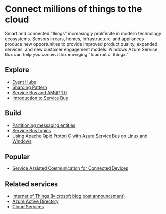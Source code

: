<properties 
	pageTitle="Connect Millions of Things to the Cloud | Windows Azure" 
	description="Learn how to connect millions of things to the cloud using Windows Azure." 
	services="service-bus,event-hubs" 
	documentationCenter=".net" 
	authors="sethmanheim" 
	manager="timlt" 
	editor=""/>

<tags
	ms.service="service-bus"
	ms.date="10/06/2015"
	wacn.date=""/>

# Connect millions of things to the cloud
 
Smart and connected "things" increasingly proliferate in modern technology ecosystems. Sensors in cars, homes, infrastructure, and appliances produce new opportunities to provide improved product quality, expanded services, and new customer engagement models. Windows Azure Service Bus can help you connect this emerging "Internet of things."

## Explore

- [Event Hubs](/documentation/articles/event-hubs-overview)
- [Sharding Pattern](http://msdn.microsoft.com/zh-cn/library/dn589797.aspx)
- [Service Bus and AMQP 1.0](/documentation/articles/service-bus-amqp-overview)
- [Introduction to Service Bus](/home/features/service-bus/)
 
## Build

- [Partitioning messaging entities](/documentation/articles/service-bus-partitioning)
- [Service Bus topics](/documentation/articles/service-bus-dotnet-how-to-use-topics-subscriptions)
- [Using Apache Qpid Proton C with Azure Service Bus on Linux and Windows](http://msdn.microsoft.com/zh-cn/library/dn235560.aspx) 
 
## Popular

- [Service Assisted Communication for Connected Devices](http://blogs.msdn.com/b/clemensv/archive/2014/02/10/service-assisted-communication-for-connected-devices.aspx)

## Related services

- [Internet of Things (Microsoft blog post announcement)](http://blogs.microsoft.com/iot/2015/03/16/microsoft-announces-azure-iot-suite)
- [Azure Active Directory](/home/features/identity/)
- [Cloud Services](/home/features/cloud-services/) 
 